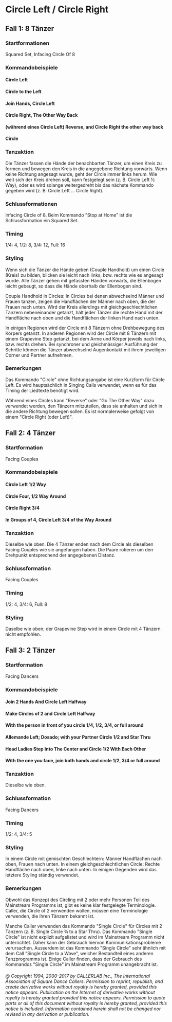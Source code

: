 
# Circle Left / Circle Right

## Fall 1: 8 Tänzer

### Startformationen

Squared Set, Infacing Circle Of 8

### Kommandobeispiele

#### Circle Left
#### Circle to the Left
#### Join Hands, Circle Left
#### Circle Right, The Other Way Back
#### (während eines Circle Left) Reverse, and Circle Right the other way back
#### Circle

### Tanzaktion

Die Tänzer fassen die Hände der benachbarten Tänzer, um einen Kreis zu formen und bewegen den Kreis in die angegebene Richtung vorwärts. Wenn keine Richtung angesagt wurde, geht der Circle immer links herum. Wie weit sich der Kreis drehen soll, kann festgelegt sein (z. B. Circle Left ½ Way), oder es wird solange weitergedreht bis das nächste Kommando gegeben wird (z. B. Circle Left ... Circle Right).

### Schlussformationen

Infacing Circle of 8. Beim Kommando "Stop at Home" ist die Schlussformation ein Squared Set.

### Timing

1/4: 4, 1/2: 8, 3/4: 12, Full: 16

### Styling

Wenn sich die Tänzer die Hände geben (Couple Handhold) um einen Circle (Kreis) zu bilden, blicken sie leicht nach links, bzw. rechts wie es angesagt wurde. Alle Tänzer gehen mit gefassten Händen vorwärts, die Ellenbogen leicht gebeugt, so dass die Hände oberhalb der Ellenbogen sind.

Couple Handhold in Circles: In Circles bei denen abwechselnd Männer und Frauen tanzen, zeigen die Handflächen der Männer nach oben, die der Frauen nach unten. Wird der Kreis allerdings mit gleichgeschlechtlichen Tänzern nebeneinander getanzt, hält jeder Tänzer die rechte Hand mit der Handfläche nach oben und die Handflächen der linken Hand nach unten.

In einigen Regionen wird der Circle mit 8 Tänzern ohne Drehbewegung des Körpers getanzt. In anderen Regionen wird der Circle mit 8 Tänzern mit einem Grapevine Step getanzt, bei dem Arme und Körper jeweils nach links, bzw. rechts drehen. Bei synchroner und gleichmässiger Ausführung der Schritte können die Tänzer abwechselnd Augenkontakt mit ihrem jeweiligen Corner und Partner aufnehmen.

### Bemerkungen

Das Kommando "Circle" ohne Richtungsangabe ist eine Kurzform für Circle Left.
Es wird hauptsächlich in Singing Calls verwendet, wenn es für das Timing der Liedtexte benötigt wird.

Während eines Circles kann "Reverse" oder "Go The Other Way" dazu verwendet werden, den Tänzern 
mitzuteilen, dass sie anhalten und sich in die andere Richtung bewegen sollen.
Es ist normalerweise gefolgt von einem "Circle Right (oder Left)".

## Fall 2: 4 Tänzer

### Startformation

Facing Couples

### Kommandobeispiele

#### Circle Left 1/2 Way
#### Circle Four, 1/2 Way Around
#### Circle Right 3/4
#### In Groups of 4, Circle Left 3/4 of the Way Around

### Tanzaktion

Dieselbe wie oben. Die 4 Tänzer enden nach dem Circle als dieselben 
Facing Couples wie sie angefangen haben. Die Paare rotieren um den Drehpunkt 
entsprechend der angegebenen Distanz.

### Schlussformation

Facing Couples

### Timing

1/2: 4, 3/4: 6, Full: 8

### Styling

Daselbe wie oben; der Grapevine Step wird in einem Circle mit 4 Tänzern nicht empfohlen.

## Fall 3: 2 Tänzer

### Startformation

Facing Dancers

### Kommandobeispiele

#### Join 2 Hands And Circle Left Halfway
#### Make Circles of 2 and Circle Left Halfway
#### With the person in front of you circle 1/4, 1/2, 3/4, or full around
#### Allemande Left; Dosado; with your Partner Circle 1/2 and Star Thru
#### Head Ladies Step Into The Center and Circle 1/2 With Each Other
#### With the one you face, join both hands and circle 1/2, 3/4 or full around

### Tanzaktion

Dieselbe wie oben.

### Schlussformation

Facing Dancers

### Timing

1/2: 4, 3/4: 5

### Styling

In einem Circle mit gemischten Geschlechtern: Männer Handflächen nach oben, Frauen nach unten. In einem gleichgeschlechtlichen Circle: Rechte Handfläche nach oben, linke nach unten. In einigen Gegenden wird das letztere Styling ständig verwendet.

### Bemerkungen

Obwohl das Konzept des Circling mit 2 oder mehr Personen Teil des Mainstream Programms ist, gibt es keine klar festgelegte Terminologie. Caller, die Circle of 2 verwenden wollen, müssen eine Terminologie verwenden, die ihren Tänzern bekannt ist.

Manche Caller verwenden das Kommando "Single Circle" für Circles mit 2 Tänzern (z. B. Single Circle ¾ to a Star Thru). Das Kommando "Single Circle" ist nicht explizit aufgelistet und wird im Mainstream Programm
nicht unterrichtet. Daher kann der Gebrauch hiervon Kommunikationsprobleme verursachen. Ausserdem ist das Kommando "Single Circle" sehr ähnlich mit dem Call "Single Circle to a Wave", welcher Bestandteil eines anderen Tanzprogramms ist. Einige Caller finden, dass der Gebrauch des Kommandos "Single Circle" im Mainstream Programm unangebracht ist.

###### @ Copyright 1994, 2000-2017 by CALLERLAB Inc., The International Association of Square Dance Callers. Permission to reprint, republish, and create derivative works without royalty is hereby granted, provided this notice appears. Publication on the Internet of derivative works without royalty is hereby granted provided this notice appears. Permission to quote parts or all of this document without royalty is hereby granted, provided this notice is included. Information contained herein shall not be changed nor revised in any derivation or publication.
